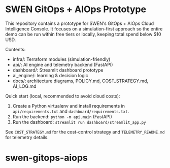 # SWEN GitOps + AIOps Prototype

This repository contains a prototype for SWEN's GitOps + AIOps Cloud Intelligence Console. It focuses on a simulation-first approach so the entire demo can be run within free tiers or locally, keeping total spend below $10 USD.

Contents:
- infra/: Terraform modules (simulation-friendly)
- api/: AI engine and telemetry backend (FastAPI)
- dashboard/: Streamlit dashboard prototype
- ai_engine/: learning & decision logic
- docs/: architecture diagrams, POLICY.md, COST_STRATEGY.md, AI_LOG.md

Quick start (local, recommended to avoid cloud costs):
1. Create a Python virtualenv and install requirements in `api/requirements.txt` and `dashboard/requirements.txt`.
2. Run the backend: `python -m api.main` (FastAPI)
3. Run the dashboard: `streamlit run dashboard/streamlit_app.py`

See `COST_STRATEGY.md` for the cost-control strategy and `TELEMETRY_README.md` for telemetry details.
# swen-gitops-aiops
